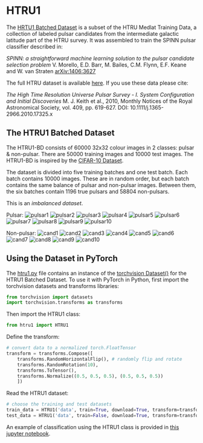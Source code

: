 # HTRU1

The [HRTU1 Batched Dataset](https://raw.githubusercontent.com/as595/HTRU1/master/htru1-batches-py.tar.gz) is a subset of the HTRU Medlat Training Data, a collection of labeled pulsar candidates from the intermediate galactic latitude part of the HTRU survey. It was assembled to train the SPINN pulsar classifier described in:

*SPINN: a straightforward machine learning solution to the pulsar candidate selection problem*
V. Morello, E.D. Barr, M. Bailes, C.M. Flynn, E.F. Keane and W. van Straten [arXiv:1406:3627](http://arxiv.org/abs/1406.3627)


The full HTRU dataset is available [here](https://archive.ics.uci.edu/ml/datasets/HTRU2#). If you use these data please cite:

*The High Time Resolution Universe Pulsar Survey - I. System Configuration and Initial Discoveries* 
M. J. Keith et al., 2010, Monthly Notices of the Royal Astronomical Society, vol. 409, pp. 619-627. DOI: 10.1111/j.1365-2966.2010.17325.x 

## The HTRU1 Batched Dataset

The HTRU1-BD consists of 60000 32x32 colour images in 2 classes: pulsar & non-pulsar. There are 50000 training images and 10000 test images. The HTRU1-BD is inspired by the [CIFAR-10 Dataset](http://www.cs.toronto.edu/~kriz/cifar.html).

The dataset is divided into five training batches and one test batch. Each batch contains 10000 images. These are in random order, but each batch contains the same balance of pulsar and non-pulsar images. Between them, the six batches contain 1196 true pulsars and 58804 non-pulsars. 

This is an *imbalanced dataset*.

Pulsar: ![pulsar1](https://github.com/as595/HTRU1/blob/master/media/pulsar_0000.jpg) ![pulsar2](https://github.com/as595/HTRU1/blob/master/media/pulsar_0001.jpg) ![pulsar3](https://github.com/as595/HTRU1/blob/master/media/pulsar_0002.jpg) ![pulsar4](https://github.com/as595/HTRU1/blob/master/media/pulsar_0003.jpg) ![pulsar5](https://github.com/as595/HTRU1/blob/master/media/pulsar_0004.jpg) ![pulsar6](https://github.com/as595/HTRU1/blob/master/media/pulsar_0005.jpg) ![pulsar7](https://github.com/as595/HTRU1/blob/master/media/pulsar_0006.jpg) ![pulsar8](https://github.com/as595/HTRU1/blob/master/media/pulsar_0007.jpg) ![pulsar9](https://github.com/as595/HTRU1/blob/master/media/pulsar_0008.jpg) ![pulsar10](https://github.com/as595/HTRU1/blob/master/media/pulsar_0009.jpg) 

Non-pulsar: ![cand1](https://github.com/as595/HTRU1/blob/master/media/cand_000002.jpg) ![cand2](https://github.com/as595/HTRU1/blob/master/media/cand_000003.jpg) ![cand3](https://github.com/as595/HTRU1/blob/master/media/cand_000014.jpg) ![cand4](https://github.com/as595/HTRU1/blob/master/media/cand_000015.jpg) ![cand5](https://github.com/as595/HTRU1/blob/master/media/cand_000018.jpg) ![cand6](https://github.com/as595/HTRU1/blob/master/media/cand_000019.jpg) ![cand7](https://github.com/as595/HTRU1/blob/master/media/cand_000022.jpg) ![cand8](https://github.com/as595/HTRU1/blob/master/media/cand_000023.jpg) ![cand9](https://github.com/as595/HTRU1/blob/master/media/cand_000034.jpg) ![cand10](https://github.com/as595/HTRU1/blob/master/media/cand_000035.jpg) 


## Using the Dataset in PyTorch

The [htru1.py](https://raw.githubusercontent.com/as595/HTRU1/master/htru1.py) file contains an instance of the [torchvision Dataset()](https://pytorch.org/docs/stable/torchvision/datasets.html) for the HTRU1 Batched Dataset. To use it with PyTorch in Python, first import the torchvision datasets and transforms libraries:

```python
from torchvision import datasets
import torchvision.transforms as transforms
```

Then import the HTRU1 class:

```python
from htru1 import HTRU1
```

Define the transform:

```python
# convert data to a normalized torch.FloatTensor
transform = transforms.Compose([
    transforms.RandomHorizontalFlip(), # randomly flip and rotate
    transforms.RandomRotation(10),
    transforms.ToTensor(),
    transforms.Normalize((0.5, 0.5, 0.5), (0.5, 0.5, 0.5))
    ])
 ```

Read the HTRU1 dataset:

```python
# choose the training and test datasets
train_data = HTRU1('data', train=True, download=True, transform=transform)
test_data = HTRU1('data', train=False, download=True, transform=transform)
```

An example of classification using the HTRU1 class is provided in [this jupyter notebook]().
